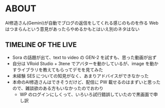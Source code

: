 ABOUT
=====
AI修造さん(Gemini)が自動でブログの返信をしてくれる感じのものを作る
Webはつまらんという意見があったらやめるかもとはいえ別のネタはない

TIMELINE OF THE LIVE
---------------------

- Sora の話題が出て、text to video の GEN-2 を試すも、思った動画が出ず
- 自分は VRoid Studio + 3tene でアバターを動かしているが、image を動かすライブラリを教えてもらってデモを見てみた
- 未経験 SES についての知見がなく、あまりアドバイスができなかった
- 本命のAI修造さんはできそうだけど、配信に PW 載せるのはまずいと思ったので、雑談欲のある方もいなかったのでおわり
  - WP のログインにしくって、いろいろ試行錯誤していたので黒画面で申し訳